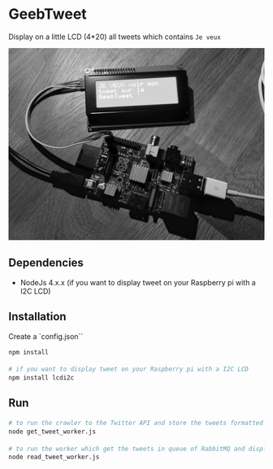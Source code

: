# GeebTweet

Display on a little LCD (4*20) all tweets which contains `Je veux`

![GeebTweet](https://raw.githubusercontent.com/GeebToo/GeebTweet/master/screenshots/geebtweet.jpg)

## Dependencies

* NodeJs 4.x.x (if you want to display tweet on your Raspberry pi with a I2C LCD)


## Installation

Create a `config.json``

```bash
npm install

# if you want to display tweet on your Raspberry pi with a I2C LCD
npm install lcdi2c
```


## Run

```bash
# to run the crawler to the Twitter API and store the tweets formatted in RabbitMQ
node get_tweet_worker.js

# to run the worker which get the tweets in queue of RabbitMQ and displays (in LCD or console)
node read_tweet_worker.js
```
